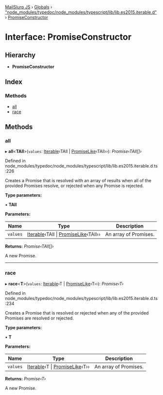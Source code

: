[MailSlurp JS](../README.md) › [Globals](../globals.md) › ["node_modules/typedoc/node_modules/typescript/lib/lib.es2015.iterable.d"](../modules/_node_modules_typedoc_node_modules_typescript_lib_lib_es2015_iterable_d_.md) › [PromiseConstructor](_node_modules_typedoc_node_modules_typescript_lib_lib_es2015_iterable_d_.promiseconstructor.md)

# Interface: PromiseConstructor

## Hierarchy

* **PromiseConstructor**

## Index

### Methods

* [all](_node_modules_typedoc_node_modules_typescript_lib_lib_es2015_iterable_d_.promiseconstructor.md#all)
* [race](_node_modules_typedoc_node_modules_typescript_lib_lib_es2015_iterable_d_.promiseconstructor.md#race)

## Methods

###  all

▸ **all**<**TAll**>(`values`: [Iterable](_node_modules_typedoc_node_modules_typescript_lib_lib_es2015_iterable_d_.iterable.md)‹TAll | [PromiseLike](_node_modules_typedoc_node_modules_typescript_lib_lib_es5_d_.promiselike.md)‹TAll››): *Promise‹TAll[]›*

Defined in node_modules/typedoc/node_modules/typescript/lib/lib.es2015.iterable.d.ts:226

Creates a Promise that is resolved with an array of results when all of the provided Promises
resolve, or rejected when any Promise is rejected.

**Type parameters:**

▪ **TAll**

**Parameters:**

Name | Type | Description |
------ | ------ | ------ |
`values` | [Iterable](_node_modules_typedoc_node_modules_typescript_lib_lib_es2015_iterable_d_.iterable.md)‹TAll &#124; [PromiseLike](_node_modules_typedoc_node_modules_typescript_lib_lib_es5_d_.promiselike.md)‹TAll›› | An array of Promises. |

**Returns:** *Promise‹TAll[]›*

A new Promise.

___

###  race

▸ **race**<**T**>(`values`: [Iterable](_node_modules_typedoc_node_modules_typescript_lib_lib_es2015_iterable_d_.iterable.md)‹T | [PromiseLike](_node_modules_typedoc_node_modules_typescript_lib_lib_es5_d_.promiselike.md)‹T››): *Promise‹T›*

Defined in node_modules/typedoc/node_modules/typescript/lib/lib.es2015.iterable.d.ts:234

Creates a Promise that is resolved or rejected when any of the provided Promises are resolved
or rejected.

**Type parameters:**

▪ **T**

**Parameters:**

Name | Type | Description |
------ | ------ | ------ |
`values` | [Iterable](_node_modules_typedoc_node_modules_typescript_lib_lib_es2015_iterable_d_.iterable.md)‹T &#124; [PromiseLike](_node_modules_typedoc_node_modules_typescript_lib_lib_es5_d_.promiselike.md)‹T›› | An array of Promises. |

**Returns:** *Promise‹T›*

A new Promise.
